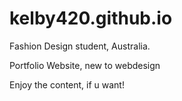 # kelby420.github.io


Fashion Design student, Australia.

Portfolio Website, new to webdesign

Enjoy the content, if u want!
